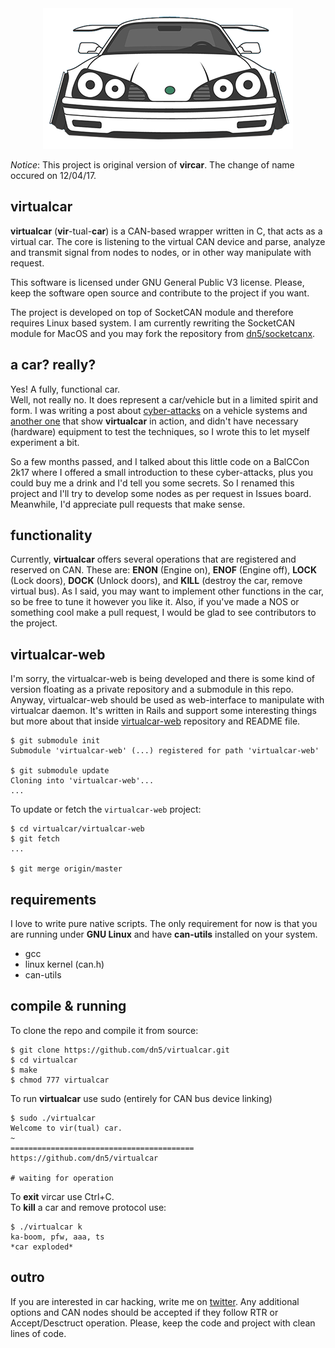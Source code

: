 <center><img src="provision/virtualcar-logo.png"/></center>

*Notice*: This project is original version of **vircar**. The change of name occured on 
12/04/17.

## virtualcar 
**virtualcar** (**vir**-tual-**car**) is a CAN-based wrapper written in C, that acts as 
a virtual car. The core is listening to the virtual CAN device and parse, analyze and 
transmit signal from nodes to nodes, or in other way manipulate with request.
  
This software is licensed under GNU General Public V3 license. Please, keep the software 
open source and contribute to the project if you want.
  
The project is developed on top of SocketCAN module and therefore requires Linux based 
system. I am currently rewriting the SocketCAN module for MacOS and you may fork the 
repository from [dn5/socketcanx](https://github.com/dn5/socketcanx).
  
## a car? really?
Yes! A fully, functional car.  
Well, not really no. It does represent a car/vehicle but in a limited spirit and form. I was 
writing a post about [cyber-attacks](http://dn5.ljuska.org/napadi-na-auto-sistem-1.html) 
on a vehicle systems and [another one](http://dn5.ljuska.org/cyber-attacks-on-vehicles-2.html) 
that show **virtualcar** in action, and didn't have necessary (hardware) equipment to test 
the techniques, so I wrote this to let myself experiment a bit.   
  
So a few months passed, and I talked about this little code on a BalCCon 2k17 where I 
offered a small introduction to these cyber-attacks, plus you could buy me a drink and 
I'd tell you some secrets. So I renamed this project and I'll try to develop some nodes 
as per request in Issues board. Meanwhile, I'd appreciate pull requests that make sense.
   
## functionality
Currently, **virtualcar** offers several operations that are registered and reserved on CAN. 
These are: **ENON** (Engine on), **ENOF** (Engine off), **LOCK** (Lock doors), 
**DOCK** (Unlock doors), and **KILL** (destroy the car, remove virtual bus). As I said, 
you may want to implement other functions in the car, so be free to tune it however you like it. 
Also, if you've made a NOS or something cool make a pull request, I would be glad to 
see contributors to the project.  

## virtualcar-web
I'm sorry, the virtualcar-web is being developed and there is some kind of version floating 
as a private repository and a submodule in this repo. Anyway, virtualcar-web should be 
used as web-interface to manipulate with virtualcar daemon. It's written in Rails and 
support some interesting things but more about that inside [virtualcar-web](https://github.com/dn5/virtualcar-web) 
repository and README file.

```
$ git submodule init
Submodule 'virtualcar-web' (...) registered for path 'virtualcar-web'

$ git submodule update
Cloning into 'virtualcar-web'...
...
```
  
To update or fetch the `virtualcar-web` project:
  
```
$ cd virtualcar/virtualcar-web
$ git fetch
...

$ git merge origin/master
``` 
  
## requirements
I love to write pure native scripts. The only requirement for now is that you are running 
under **GNU Linux** and have **can-utils** installed on your system.  

* gcc
* linux kernel (can.h)
* can-utils
  
## compile & running

To clone the repo and compile it from source: 

	$ git clone https://github.com/dn5/virtualcar.git
	$ cd virtualcar 
	$ make
	$ chmod 777 virtualcar 

To run **virtualcar** use sudo (entirely for CAN bus device linking)	

	$ sudo ./virtualcar
	Welcome to vir(tual) car.
	~
	=========================================
	https://github.com/dn5/virtualcar

	# waiting for operation

To **exit** vircar use Ctrl+C.  
To **kill** a car and remove protocol use:
	
	$ ./virtualcar k
	ka-boom, pfw, aaa, ts
	*car exploded*

## outro
If you are interested in car hacking, write me on [twitter](https://twitter.com/dn5__). 
Any additional options and CAN nodes should be accepted if they follow RTR or Accept/Desctruct
operation. Please, keep the code and project with clean lines of code. 
  
